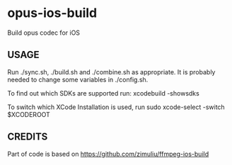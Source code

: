 # opus-ios-build

Build opus codec for iOS

## USAGE

Run ./sync.sh, ./build.sh and ./combine.sh as appropriate. It is probably
needed to change some variables in ./config.sh.

To find out which SDKs are supported run:
xcodebuild -showsdks

To switch which XCode Installation is used, run
sudo xcode-select -switch $XCODEROOT

## CREDITS

Part of code is based on https://github.com/zimuliu/ffmpeg-ios-build


